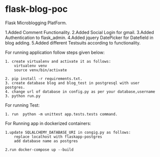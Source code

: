 # flask-blog-poc
Flask Microblogging PlatForm.

1.Added Comment Functionality.
2.Added Social Login for gmail.
3.Added Authentication to flask_admin.
4.Added jquery DatePicker for Datefield in blog adding.
5.Added different Testsuits according to functionality.

For running application follow steps given below:
	
	1. create virtualenv and activate it as follows:
		virtualenv venv
		source venv/bin/activate
		
	2. pip install -r requirements.txt.
	3. create database blog and blog_test in postgresql with user postgres.
	4. change url of database in config.py as per your database,username 
	3. python run.py 


For running Test:

	1. run  python -m unittest app.tests.tests command.


For Running app in dockerized containers:
	
	1.update SQLALCHEMY_DATABASE_URI in congig.py as follows:
		replace localhost with flaskapp-postgres
		add database name as postgres

	2.run docker-compose up --build			 	